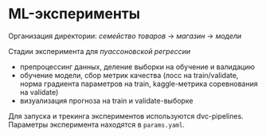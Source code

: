 # ML-эксперименты

Организация директории: *семейство товаров* -> *магазин* -> *модели*

Стадии эксперимента для *пуассоновской регрессии*

- препроцессинг данных, деление выборки на обучение и валидацию
- обучение модели, сбор метрик качества (лосс на train/validate, норма градиента параметров на train, kaggle-метрика соревнования на validate)
- визуализация прогноза на train и validate-выборке 

Для запуска и трекинга экспериментов используются dvc-pipelines. Параметры эксперимента находятся в ```params.yaml```.
